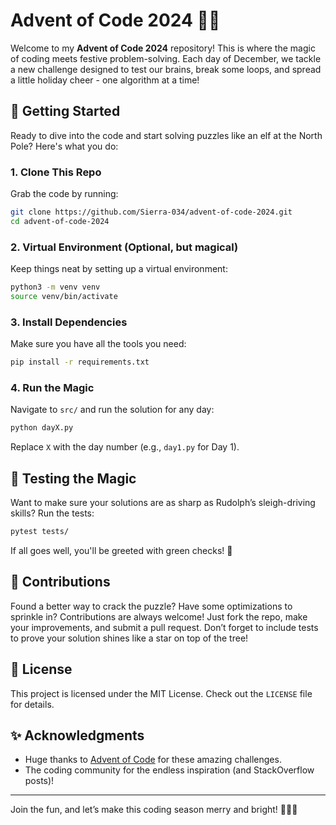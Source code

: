 # Advent of Code 2024 🎄✨

Welcome to my **Advent of Code 2024** repository! This is where the magic of coding meets festive problem-solving. Each day of December, we tackle a new challenge designed to test our brains, break some loops, and spread a little holiday cheer - one algorithm at a time!


## 🎄 Getting Started  

Ready to dive into the code and start solving puzzles like an elf at the North Pole? Here's what you do:

### 1. Clone This Repo  
Grab the code by running:
```bash
git clone https://github.com/Sierra-034/advent-of-code-2024.git
cd advent-of-code-2024
```

### 2. Virtual Environment (Optional, but magical)
Keep things neat by setting up a virtual environment:
```bash
python3 -m venv venv
source venv/bin/activate
```

### 3. Install Dependencies  
Make sure you have all the tools you need:
```bash
pip install -r requirements.txt
```

### 4. Run the Magic  
Navigate to `src/` and run the solution for any day:
```bash
python dayX.py
```
Replace `X` with the day number (e.g., `day1.py` for Day 1).  

## 🧪 Testing the Magic

Want to make sure your solutions are as sharp as Rudolph’s sleigh-driving skills? Run the tests:  
```bash
pytest tests/
```

If all goes well, you'll be greeted with green checks! 🎉

## 🌟 Contributions  

Found a better way to crack the puzzle? Have some optimizations to sprinkle in? Contributions are always welcome! Just fork the repo, make your improvements, and submit a pull request. Don’t forget to include tests to prove your solution shines like a star on top of the tree!

## 📜 License  

This project is licensed under the MIT License. Check out the `LICENSE` file for details.  

## ✨ Acknowledgments  

- Huge thanks to [Advent of Code](https://adventofcode.com/2024) for these amazing challenges.
- The coding community for the endless inspiration (and StackOverflow posts)!

---

Join the fun, and let’s make this coding season merry and bright! 🎅🎄✨
